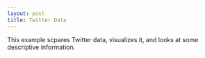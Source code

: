 ```yaml
---
layout: post
title: Twitter Data
---
```


This example scpares Twitter data, visualizes it, and looks at some descriptive information.
